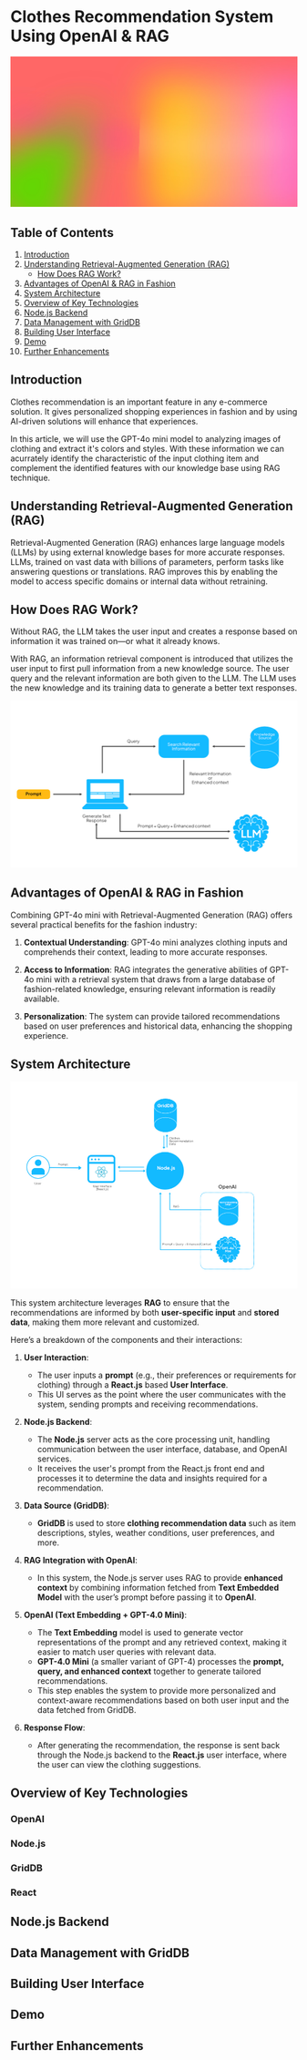 # Clothes Recommendation System Using OpenAI & RAG

![cover](images/cover.jpg)

## Table of Contents

1. [Introduction](#introduction)
2. [Understanding Retrieval-Augmented Generation (RAG)](#understanding-retrieval-augmented-generation-rag)
   - [How Does RAG Work?](#how-does-rag-work)
3. [Advantages of OpenAI & RAG in Fashion](#advantages-of-openai--rag-in-fashion)
4. [System Architecture](#system-architecture)
5. [Overview of Key Technologies](#overview-of-key-technologies)
6. [Node.js Backend](#nodejs-backend)
7. [Data Management with GridDB](#data-management-with-griddb)
8. [Building User Interface](#building-user-interface)
9. [Demo](#demo)
10. [Further Enhancements](#further-enhancements)

## **Introduction**

Clothes recommendation is an important feature in any e-commerce solution. It gives personalized shopping experiences in fashion and by using AI-driven solutions will enhance that experiences.

In this article, we will use the GPT-4o mini model to analyzing images of clothing and extract it's colors and styles. With these information we can acurrately identify the characteristic of the input clothing item and complement the identified features with our knowledge base using RAG technique.

## **Understanding Retrieval-Augmented Generation (RAG)**

Retrieval-Augmented Generation (RAG) enhances large language models (LLMs) by using external knowledge bases for more accurate responses. LLMs, trained on vast data with billions of parameters, perform tasks like answering questions or translations. RAG improves this by enabling the model to access specific domains or internal data without retraining.

## How Does RAG Work?

Without RAG, the LLM takes the user input and creates a response based on information it was trained on—or what it already knows.

With RAG, an information retrieval component is introduced that utilizes the user input to first pull information from a new knowledge source. The user query and the relevant information are both given to the LLM. The LLM uses the new knowledge and its training data to generate a better text responses.

![RAG simple diagram](images/rag.jpg)

## **Advantages of OpenAI & RAG in Fashion**

Combining GPT-4o mini with Retrieval-Augmented Generation (RAG) offers several practical benefits for the fashion industry:

1. **Contextual Understanding**: GPT-4o mini analyzes clothing inputs and comprehends their context, leading to more accurate responses.

2. **Access to Information**: RAG integrates the generative abilities of GPT-4o mini with a retrieval system that draws from a large database of fashion-related knowledge, ensuring relevant information is readily available.
3. **Personalization**: The system can provide tailored recommendations based on user preferences and historical data, enhancing the shopping experience.

## **System Architecture**

![system-arch](images/system-arch.jpg)

This system architecture leverages **RAG** to ensure that the recommendations are informed by both **user-specific input** and **stored data**, making them more relevant and customized.

Here’s a breakdown of the components and their interactions:

1. **User Interaction**:
   - The user inputs a **prompt** (e.g., their preferences or requirements for clothing) through a **React.js** based **User Interface**.
   - This UI serves as the point where the user communicates with the system, sending prompts and receiving recommendations.

2. **Node.js Backend**:
   - The **Node.js** server acts as the core processing unit, handling communication between the user interface, database, and OpenAI services.
   - It receives the user's prompt from the React.js front end and processes it to determine the data and insights required for a recommendation.

3. **Data Source (GridDB)**:
   - **GridDB** is used to store **clothing recommendation data** such as item descriptions, styles, weather conditions, user preferences, and more.

4. **RAG Integration with OpenAI**:
   - In this system, the Node.js server uses RAG to provide **enhanced context** by combining information fetched from **Text Embedded Model** with the user’s prompt before passing it to **OpenAI**.

5. **OpenAI (Text Embedding + GPT-4.0 Mini)**:
   - The **Text Embedding** model is used to generate vector representations of the prompt and any retrieved context, making it easier to match user queries with relevant data.
   - **GPT-4.0 Mini** (a smaller variant of GPT-4) processes the **prompt, query, and enhanced context** together to generate tailored recommendations.
   - This step enables the system to provide more personalized and context-aware recommendations based on both user input and the data fetched from GridDB.

6. **Response Flow**:
   - After generating the recommendation, the response is sent back through the Node.js backend to the **React.js** user interface, where the user can view the clothing suggestions.

## **Overview of Key Technologies**

### OpenAI

### Node.js

### GridDB

### React

## **Node.js Backend**

## **Data Management with GridDB**

## **Building User Interface**

## **Demo**

## **Further Enhancements**

